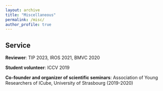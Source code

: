 ```yaml
---
layout: archive
title: "Miscellaneous"
permalink: /misc/
author_profile: true
---
```


## Service

**Reviewer**: TIP 2023, IROS 2021, BMVC 2020  

**Student volunteer**: ICCV 2019  

**Co-founder and organizer of scientific seminars**: Association of Young Researchers of ICube, University of Strasbourg (2019-2020)   
